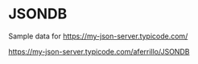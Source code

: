 # JSONDB
Sample data for https://my-json-server.typicode.com/


https://my-json-server.typicode.com/aferrillo/JSONDB
